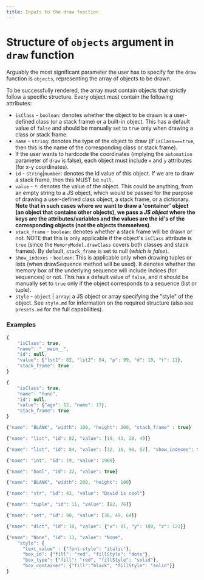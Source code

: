 ```yaml
---
title: Inputs to the draw function
---
```


# Structure of `objects` argument in `draw` function

Arguably the most significant parameter the user has to specify for the `draw` function is `objects`, representing
the array of objects to be drawn.

To be successfully rendered, the array must contain objects that strictly follow a specific structure. Every object
must contain the following attributes:

-   `isClass` - `boolean`: denotes whether the object to be drawn is a user-defined class (or a stack frame) or a built-in
    object. This has a default value of `false` and should be manually set to `true` only when drawing a class or stack frame.
-   `name` - `string`: denotes the type of the object to draw (if `isClass===true`, then this is the name of the
    corresponding class or stack frame).
-   If the user wants to hardcode the coordinates (implying the `automation` parameter of `draw` is false), each object
    must include `x` and `y` attributes (for x-y coordinates).
-   `id` - `string`|`number`: denotes the id value of this object. If we are to draw a stack frame, then this MUST be `null`.
-   `value` - `*`: denotes the value of the object. This could be anything, from an empty string to a JS object,
    which would be passed for the purpose of drawing a user-defined class object, a
    stack frame, or a dictionary.
    **Note that in such cases where we want to draw a 'container'
    object (an object that contains other objects), we pass a _JS object_ where the keys are the
    attributes/variables and the values are the id's of the corresponding objects (not the
    objects themselves)**.
-   `stack_frame` - `boolean`: denotes whether a stack frame will be drawn or not. NOTE that this is only
    applicable if the object's `isClass` attribute is `true` (since the
    `MemoryModel.drawClass` covers both classes and stack frames). By default,
    `stack_frame` is set to null (_which is false_).
-   `show_indexes` - `boolean`: This is applicable only when drawing tuples or lists (when drawSequence
    method will be used). It denotes whether the memory box of the underlying
    sequence will include indices (for sequences) or not. This
    has a default value of `false`, and it should be manually set to `true`
    only if the object corresponds to a sequence (list or
    tuple).
-   `style` - `object` | `array`: a JS object or array specifying the "style" of the object. See `style.md` for information
    on the required structure (also see `presets.md` for the full capabilities).

### Examples

```javascript
{
    "isClass": true,
    "name": "__main__",
    "id": null,
    "value": {"lst1": 82, "lst2": 84, "p": 99, "d": 10, "t": 11},
    "stack_frame": true
}

{
    "isClass": true,
    "name": "func",
    "id": null,
    "value": {"age": 12, "name": 17},
    "stack_frame": true
}

{"name": "BLANK", "width": 100, "height": 200, "stack_frame" : true}

{"name": "list", "id": 82, "value": [19, 43, 28, 49]}

{"name": "list", "id": 84, "value": [32, 10, 90, 57], "show_indexes": true}

{"name": "int", "id": 19, "value": 1969}

{"name": "bool", "id": 32, "value": true}

{"name": "BLANK", "width": 200, "height": 100}

{"name": "str", "id": 43, "value": "David is cool"}

{"name": "tuple", "id": 11, "value": [82, 76]}

{"name": "set", "id": 90, "value": [36, 49, 64]}

{"name": "dict", "id": 10, "value": {"x": 81, "y": 100, "z": 121}}

{"name": "None", "id": 13, "value": "None",
    "style": {
      "text_value" : {"font-style": "italic"},
      "box_id": {"fill": "red", "fillStyle": "dots"},
      "box_type": {"fill": "red", "fillStyle": "solid"},
      "box_container": {"fill":"black", "fillStyle": "solid"}}
}
```
